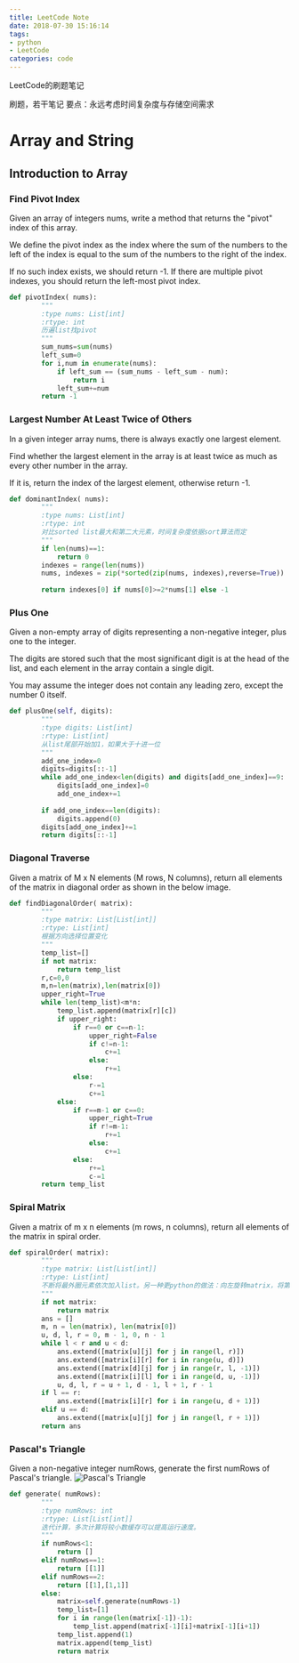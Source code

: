 ```yaml
---
title: LeetCode Note
date: 2018-07-30 15:16:14
tags:
- python
- LeetCode
categories: code
---
```

LeetCode的刷题笔记
<!-- more -->

刷题，若干笔记
要点：永远考虑时间复杂度与存储空间需求

# Array and String

## Introduction to Array

### Find Pivot Index
Given an array of integers nums, write a method that returns the "pivot" index of this array.

We define the pivot index as the index where the sum of the numbers to the left of the index is equal to the sum of the numbers to the right of the index.

If no such index exists, we should return -1. If there are multiple pivot indexes, you should return the left-most pivot index.


```python
def pivotIndex( nums):
        """
        :type nums: List[int]
        :rtype: int
        历遍list找pivot
        """
        sum_nums=sum(nums)
        left_sum=0
        for i,num in enumerate(nums):
            if left_sum == (sum_nums - left_sum - num):
                return i
            left_sum+=num
        return -1
```

### Largest Number At Least Twice of Others
In a given integer array nums, there is always exactly one largest element.

Find whether the largest element in the array is at least twice as much as every other number in the array.

If it is, return the index of the largest element, otherwise return -1.


```python
def dominantIndex( nums):
        """
        :type nums: List[int]
        :rtype: int
        对比sorted list最大和第二大元素，时间复杂度依据sort算法而定
        """
        if len(nums)==1:
            return 0
        indexes = range(len(nums))
        nums, indexes = zip(*sorted(zip(nums, indexes),reverse=True))
        
        return indexes[0] if nums[0]>=2*nums[1] else -1
```

### Plus One
Given a non-empty array of digits representing a non-negative integer, plus one to the integer.

The digits are stored such that the most significant digit is at the head of the list, and each element in the array contain a single digit.

You may assume the integer does not contain any leading zero, except the number 0 itself.


```python
def plusOne(self, digits):
        """
        :type digits: List[int]
        :rtype: List[int]
        从list尾部开始加1，如果大于十进一位
        """
        add_one_index=0
        digits=digits[::-1]
        while add_one_index<len(digits) and digits[add_one_index]==9:
            digits[add_one_index]=0
            add_one_index+=1
    
        if add_one_index==len(digits):
            digits.append(0)
        digits[add_one_index]+=1
        return digits[::-1]
```

### Diagonal Traverse
Given a matrix of M x N elements (M rows, N columns), return all elements of the matrix in diagonal order as shown in the below image.


```python
def findDiagonalOrder( matrix):
        """
        :type matrix: List[List[int]]
        :rtype: List[int]
        根据方向选择位置变化
        """
        temp_list=[]
        if not matrix:
            return temp_list
        r,c=0,0
        m,n=len(matrix),len(matrix[0])
        upper_right=True
        while len(temp_list)<m*n:
            temp_list.append(matrix[r][c])
            if upper_right:
                if r==0 or c==n-1:
                    upper_right=False
                    if c!=n-1:
                        c+=1
                    else:
                        r+=1                     
                else:
                    r-=1
                    c+=1                
            else:
                if r==m-1 or c==0:
                    upper_right=True
                    if r!=m-1:
                        r+=1
                    else:
                        c+=1
                else:
                    r+=1
                    c-=1
        return temp_list
```

### Spiral Matrix
Given a matrix of m x n elements (m rows, n columns), return all elements of the matrix in spiral order.


```python
def spiralOrder( matrix):
        """
        :type matrix: List[List[int]]
        :rtype: List[int]
        不断将最外圈元素依次加入list。另一种更python的做法：向左旋转matrix，将第一排元素加入list
        """
        if not matrix:
            return matrix
        ans = []
        m, n = len(matrix), len(matrix[0])
        u, d, l, r = 0, m - 1, 0, n - 1
        while l < r and u < d:
            ans.extend([matrix[u][j] for j in range(l, r)])
            ans.extend([matrix[i][r] for i in range(u, d)])
            ans.extend([matrix[d][j] for j in range(r, l, -1)])
            ans.extend([matrix[i][l] for i in range(d, u, -1)])
            u, d, l, r = u + 1, d - 1, l + 1, r - 1
        if l == r:
            ans.extend([matrix[i][r] for i in range(u, d + 1)])
        elif u == d:
            ans.extend([matrix[u][j] for j in range(l, r + 1)])
        return ans
```

### Pascal's Triangle
Given a non-negative integer numRows, generate the first numRows of Pascal's triangle.
![Pascal's Triangle](https://upload.wikimedia.org/wikipedia/commons/0/0d/PascalTriangleAnimated2.gif)


```python
def generate( numRows):
        """
        :type numRows: int
        :rtype: List[List[int]]
        迭代计算，多次计算将较小数缓存可以提高运行速度。
        """
        if numRows<1:
            return []
        elif numRows==1:
            return [[1]]
        elif numRows==2:
            return [[1],[1,1]]
        else:
            matrix=self.generate(numRows-1)
            temp_list=[1]
            for i in range(len(matrix[-1])-1):
                temp_list.append(matrix[-1][i]+matrix[-1][i+1])
            temp_list.append(1)
            matrix.append(temp_list)
            return matrix
```
